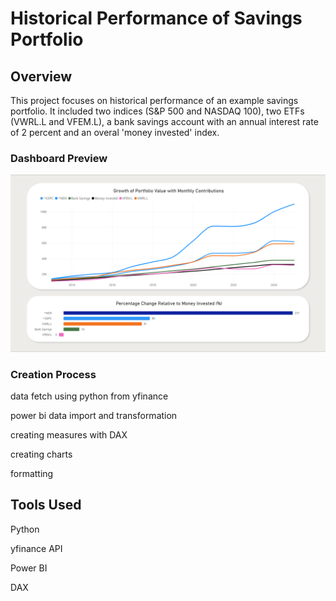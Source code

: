 # Historical Performance of Savings Portfolio

## Overview

This project focuses on historical performance of an example savings portfolio. It included two indices (S&P 500 and NASDAQ 100), two ETFs (VWRL.L and VFEM.L), a bank savings account with an annual interest rate of 2 percent and an overal 'money invested' index.

### Dashboard Preview
![alt text](https://github.com/pmslepko/Data-Analysis-Portfolio/blob/main/Historical%20Performance%20of%20Savings%20Portfolio/Historical%20Performance%20of%20Savings%20Portfolio%20preview.png)

### Creation Process

data fetch using python from yfinance

power bi data import and transformation

creating measures with DAX

creating charts

formatting

## Tools Used

Python

yfinance API

Power BI

DAX
